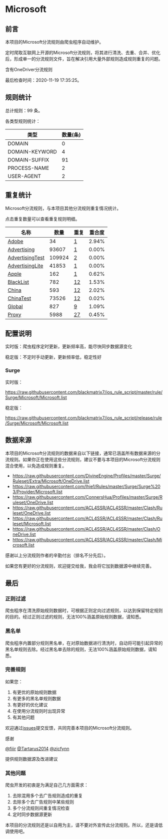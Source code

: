 # Microsoft

## 前言

本项目的Microsoft分流规则由爬虫程序自动维护。

定时爬取互联网上开源的Microsoft分流规则，将其进行清洗、去重、合并、优化后，形成单一的分流规则文件，旨在解决引用大量外部规则造成规则重复的问题。

含有OneDriver分流规则



最后检查时间：2020-11-19 17:35:25。

## 规则统计

总计规则：99 条。

各类型规则统计：

| 类型 | 数量(条) |
| ---- | ---- |
| DOMAIN | 0 |
| DOMAIN-KEYWORD | 4 |
| DOMAIN-SUFFIX | 91 |
| PROCESS-NAME | 2 |
| USER-AGENT | 2 |
## 重复统计

Microsoft分流规则，与本项目其他分流规则重复情况统计。

点击重复数量可以查看重复规则明细。

| 名称 | 数量 | 重复 | 重合度 |
| ---- | ---- | ---- | ------ |
|  [Adobe](https://github.com/blackmatrix7/ios_rule_script/tree/master/rule/Surge/Adobe)    | 34   | [1](https://github.com/blackmatrix7/ios_rule_script/tree/master/rule/Surge/Microsoft/Repeat/Adobe.list)   |   2.94%  |
|  [Advertising](https://github.com/blackmatrix7/ios_rule_script/tree/master/rule/Surge/Advertising)    | 93607   | [1](https://github.com/blackmatrix7/ios_rule_script/tree/master/rule/Surge/Microsoft/Repeat/Advertising.list)   |   0.00%  |
|  [AdvertisingTest](https://github.com/blackmatrix7/ios_rule_script/tree/master/rule/Surge/AdvertisingTest)    | 109924   | [2](https://github.com/blackmatrix7/ios_rule_script/tree/master/rule/Surge/Microsoft/Repeat/AdvertisingTest.list)   |   0.00%  |
|  [AdvertisingLite](https://github.com/blackmatrix7/ios_rule_script/tree/master/rule/Surge/AdvertisingLite)    | 41853   | [1](https://github.com/blackmatrix7/ios_rule_script/tree/master/rule/Surge/Microsoft/Repeat/AdvertisingLite.list)   |   0.00%  |
|  [Apple](https://github.com/blackmatrix7/ios_rule_script/tree/master/rule/Surge/Apple)    | 162   | [1](https://github.com/blackmatrix7/ios_rule_script/tree/master/rule/Surge/Microsoft/Repeat/Apple.list)   |   0.62%  |
|  [BlackList](https://github.com/blackmatrix7/ios_rule_script/tree/master/rule/Surge/BlackList)    | 782   | [12](https://github.com/blackmatrix7/ios_rule_script/tree/master/rule/Surge/Microsoft/Repeat/BlackList.list)   |   1.53%  |
|  [China](https://github.com/blackmatrix7/ios_rule_script/tree/master/rule/Surge/China)    | 593   | [12](https://github.com/blackmatrix7/ios_rule_script/tree/master/rule/Surge/Microsoft/Repeat/China.list)   |   2.02%  |
|  [ChinaTest](https://github.com/blackmatrix7/ios_rule_script/tree/master/rule/Surge/ChinaTest)    | 73526   | [12](https://github.com/blackmatrix7/ios_rule_script/tree/master/rule/Surge/Microsoft/Repeat/ChinaTest.list)   |   0.02%  |
|  [Global](https://github.com/blackmatrix7/ios_rule_script/tree/master/rule/Surge/Global)    | 827   | [9](https://github.com/blackmatrix7/ios_rule_script/tree/master/rule/Surge/Microsoft/Repeat/Global.list)   |   1.09%  |
|  [Proxy](https://github.com/blackmatrix7/ios_rule_script/tree/master/rule/Surge/Proxy)    | 5988   | [27](https://github.com/blackmatrix7/ios_rule_script/tree/master/rule/Surge/Microsoft/Repeat/Proxy.list)   |   0.45%  |
## 配置说明

实时版：爬虫程序定时更新，更新频率高，能尽快同步数据源变化

稳定版：不定时手动更新，更新频率低，稳定性好

### Surge 
实时版：

https://raw.githubusercontent.com/blackmatrix7/ios_rule_script/master/rule/Surge/Microsoft/Microsoft.list

稳定版：

https://raw.githubusercontent.com/blackmatrix7/ios_rule_script/release/rule/Surge/Microsoft/Microsoft.list

## 数据来源

本项目的Microsoft分流规则的数据来自以下链接，通常已涵盖所有数据来源的分流规则。如果你正在使用这些分流规则，建议不要与本项目的Microsoft分流规则混合使用，以免造成规则重复。

- https://raw.githubusercontent.com/DivineEngine/Profiles/master/Surge/Ruleset/Extra/Microsoft/OneDrive.list
- https://raw.githubusercontent.com/lhie1/Rules/master/Surge/Surge%203/Provider/Microsoft.list
- https://raw.githubusercontent.com/ConnersHua/Profiles/master/Surge/Ruleset/OneDrive.list
- https://raw.githubusercontent.com/ACL4SSR/ACL4SSR/master/Clash/Ruleset/OneDrive.list
- https://raw.githubusercontent.com/ACL4SSR/ACL4SSR/master/Clash/Ruleset/Microsoft.list
- https://raw.githubusercontent.com/ACL4SSR/ACL4SSR/master/Clash/OneDrive.list
- https://raw.githubusercontent.com/ACL4SSR/ACL4SSR/master/Clash/Microsoft.list


感谢以上分流规则作者的辛勤付出（排名不分先后）。

如果您有更好的分流规则，欢迎提交给我，我会将它加到数据源中继续完善。

## 最后

### 正则过滤

爬虫程序在清洗原始规则数据时，可根据正则定向过滤规则，以达到保留特定规则的目的。经过正则过滤的规则，无法100%涵盖原始规则数据，请知悉。

### 黑名单

爬虫程序内置部分规则黑名单，在对原始数据进行清洗时，自动将可能引起异常的黑名单规则去除。经过黑名单去除的规则，无法100%涵盖原始规则数据，请知悉。

### 完善规则

如果您：

1. 有更优的原始规则数据
2. 有更多的黑名单规则数据
3. 有更好的优化建议
4. 在使用分流规则时出现异常
5. 有其他问题

欢迎通过[issues](https://github.com/blackmatrix7/ios_rule_script/issues/new)提交反馈，共同完善本项目的Microsoft分流规则。

感谢

[@fiiir](https://github.com/fiiir) [@Tartarus2014](https://github.com/Tartarus2014) [@zjcfynn](https://github.com/zjcfynn) 

提供规则数据源及改进建议

### 其他问题

爬虫开发的初衷是为满足自己几方面需求：

1. 去除混用多个去广告规则造成的重复
2. 去除多个去广告规则中某些规则
3. 多个分流规则间重复情况检查
4. 定时同步数据源更新

本项目的分流规则还是以自用为主，请不要对外宣传此分流规则。所以，还是请低调使用吧。